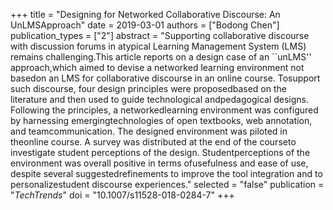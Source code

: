 +++
title = "Designing for Networked Collaborative Discourse: An UnLMSApproach"
date = 2019-03-01
authors = ["Bodong Chen"]
publication_types = ["2"]
abstract = "Supporting collaborative discourse with discussion forums in atypical Learning Management System (LMS) remains challenging.This article reports on a design case of an ``unLMS'' approach,which aimed to devise a networked learning environment not basedon an LMS for collaborative discourse in an online course. Tosupport such discourse, four design principles were proposedbased on the literature and then used to guide technological andpedagogical designs. Following the principles, a networkedlearning environment was configured by harnessing emergingtechnologies of open textbooks, web annotation, and teamcommunication. The designed environment was piloted in theonline course. A survey was distributed at the end of the courseto investigate student perceptions of the design. Studentperceptions of the environment was overall positive in terms ofusefulness and ease of use, despite several suggestedrefinements to improve the tool integration and to personalizestudent discourse experiences."
selected = "false"
publication = "*TechTrends*"
doi = "10.1007/s11528-018-0284-7"
+++

